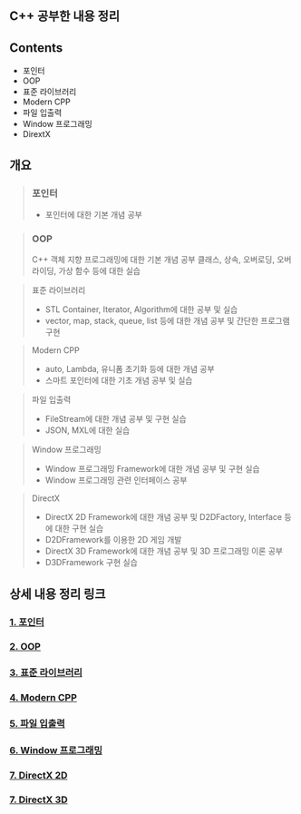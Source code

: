 C++ 공부한 내용 정리
-

Contents
-

- 포인터
- OOP
- 표준 라이브러리
- Modern CPP
- 파일 입출력
- Window 프로그래밍
- DirextX

개요
-

> ### 포인터
> - 포인터에 대한 기본 개념 공부

> ### OOP
> C++ 객체 지향 프로그래밍에 대한 기본 개념 공부
> 클래스, 상속, 오버로딩, 오버라이딩, 가상 함수 등에 대한 실습

> 표준 라이브러리
> - STL Container, Iterator, Algorithm에 대한 공부 및 실습
> - vector, map, stack, queue, list 등에 대한 개념 공부 및 간단한 프로그램 구현

> Modern CPP
> - auto, Lambda, 유니폼 초기화 등에 대한 개념 공부
> - 스마트 포인터에 대한 기초 개념 공부 및 실습

> 파일 입출력
> - FileStream에 대한 개념 공부 및 구현 실습
> - JSON, MXL에 대한 실습

> Window 프로그래밍
> - Window 프로그래밍 Framework에 대한 개념 공부 및 구현 실습
> - Window 프로그래밍 관련 인터페이스 공부

> DirectX
> - DirectX 2D Framework에 대한 개념 공부 및 D2DFactory, Interface 등에 대한 구현 실습
> - D2DFramework를 이용한 2D 게임 개발
> - DirectX 3D Framework에 대한 개념 공부 및 3D 프로그래밍 이론 공부
> - D3DFramework 구현 실습


상세 내용 정리 링크
-
### [1. 포인터](https://github.com/tbvjchvkfl/Studing-C_plus_plus/blob/main/%ED%8F%AC%EC%9D%B8%ED%84%B0/%ED%8F%AC%EC%9D%B8%ED%84%B0.cpp)
### [2. OOP](https://github.com/tbvjchvkfl/Studing-C_plus_plus/tree/main/OOP)
### [3. 표준 라이브러리](https://github.com/tbvjchvkfl/Studing-C_plus_plus/tree/main/%ED%91%9C%EC%A4%80%20%EB%9D%BC%EC%9D%B4%EB%B8%8C%EB%9F%AC%EB%A6%AC)
### [4. Modern CPP](https://github.com/tbvjchvkfl/Studing-C_plus_plus/tree/main/Mordern%20C%2B%2B)
### [5. 파일 입출력](https://github.com/tbvjchvkfl/Studing-C_plus_plus/tree/main/%ED%8C%8C%EC%9D%BC%20%EC%9E%85%EC%B6%9C%EB%A0%A5)
### [6. Window 프로그래밍](https://github.com/tbvjchvkfl/Studing-C_plus_plus/tree/main/Window%20%ED%94%84%EB%A1%9C%EA%B7%B8%EB%9E%98%EB%B0%8D)
### [7. DirectX 2D](https://github.com/tbvjchvkfl/Studing-C_plus_plus/tree/main/Window%20%ED%94%84%EB%A1%9C%EA%B7%B8%EB%9E%98%EB%B0%8D/DirectX)
### [7. DirectX 3D](https://github.com/tbvjchvkfl/Studing-C_plus_plus/tree/main/Window%20%ED%94%84%EB%A1%9C%EA%B7%B8%EB%9E%98%EB%B0%8D/DirectX/DirectX_3D)
